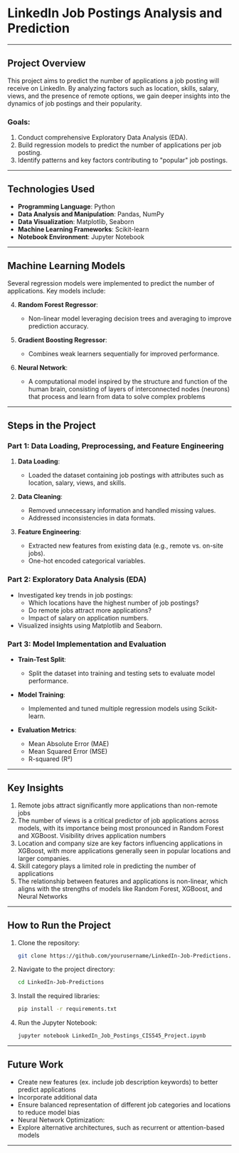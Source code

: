# LinkedIn Job Postings Analysis and Prediction

---

## Project Overview
This project aims to predict the number of applications a job posting will receive on LinkedIn. By analyzing factors such as location, skills, salary, views, and the presence of remote options, we gain deeper insights into the dynamics of job postings and their popularity.

### Goals:
1. Conduct comprehensive Exploratory Data Analysis (EDA).
2. Build regression models to predict the number of applications per job posting.
3. Identify patterns and key factors contributing to "popular" job postings.

---

## Technologies Used
- **Programming Language**: Python
- **Data Analysis and Manipulation**: Pandas, NumPy
- **Data Visualization**: Matplotlib, Seaborn
- **Machine Learning Frameworks**: Scikit-learn
- **Notebook Environment**: Jupyter Notebook

---

## Machine Learning Models
Several regression models were implemented to predict the number of applications. Key models include:

4. **Random Forest Regressor**:
   - Non-linear model leveraging decision trees and averaging to improve prediction accuracy.

5. **Gradient Boosting Regressor**:
   - Combines weak learners sequentially for improved performance.
  
6. **Neural Network**:
   - A computational model inspired by the structure and function of the human brain, consisting of layers of interconnected nodes (neurons) that process and learn from data to solve complex problems

---

## Steps in the Project

### Part 1: Data Loading, Preprocessing, and Feature Engineering
1. **Data Loading**:
   - Loaded the dataset containing job postings with attributes such as location, salary, views, and skills.

2. **Data Cleaning**:
   - Removed unnecessary information and handled missing values.
   - Addressed inconsistencies in data formats.

3. **Feature Engineering**:
   - Extracted new features from existing data (e.g., remote vs. on-site jobs).
   - One-hot encoded categorical variables.

### Part 2: Exploratory Data Analysis (EDA)
- Investigated key trends in job postings:
  - Which locations have the highest number of job postings?
  - Do remote jobs attract more applications?
  - Impact of salary on application numbers.
- Visualized insights using Matplotlib and Seaborn.

### Part 3: Model Implementation and Evaluation
- **Train-Test Split**:
  - Split the dataset into training and testing sets to evaluate model performance.

- **Model Training**:
  - Implemented and tuned multiple regression models using Scikit-learn.

- **Evaluation Metrics**:
  - Mean Absolute Error (MAE)
  - Mean Squared Error (MSE)
  - R-squared (R²)

---

## Key Insights
1. Remote jobs attract significantly more applications than non-remote jobs
2. The number of views is a critical predictor of job applications across models, with its importance being most pronounced in Random Forest and XGBoost. Visibility drives application numbers
3. Location and company size are key factors influencing applications in XGBoost, with more applications generally seen in popular locations and larger companies. 
4. Skill category plays a limited role in predicting the number of applications
5. The relationship between features and applications is non-linear, which aligns with the strengths of models like Random Forest, XGBoost, and Neural Networks

---

## How to Run the Project
1. Clone the repository:
   ```bash
   git clone https://github.com/yourusername/LinkedIn-Job-Predictions.git
   ```
2. Navigate to the project directory:
   ```bash
   cd LinkedIn-Job-Predictions
   ```
3. Install the required libraries:
   ```bash
   pip install -r requirements.txt
   ```
4. Run the Jupyter Notebook:
   ```bash
   jupyter notebook LinkedIn_Job_Postings_CIS545_Project.ipynb
   ```

---

## Future Work
- Create new features (ex. include job description keywords) to better predict applications
- Incorporate additional data 
- Ensure balanced representation of different job categories and locations to reduce model bias
- Neural Network Optimization:
- Explore alternative architectures, such as recurrent or attention-based models

---
